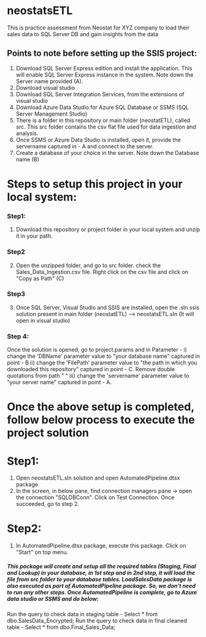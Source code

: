 # neostatsETL
This is practice assessment from Neostat for XYZ company to load their sales data to SQL Server DB and gain insights from the data

## Points to note before setting up the SSIS project:
1. Download SQL Server Express edition and install the application. This will enable SQL Server Express instance in the system. Note down the Server name provided (A).
2. Download visual studio
3. Download SQL Server Integration Services, from the extensions of visual studio
4. Download Azure Data Studio for Azure SQL Database or SSMS (SQL Server Management Studio)
5. There is a folder in this repository or main folder (neostatETL), called src. This src folder contains the csv flat file used for data ingestion and analysis.
6. Once SSMS or Azure Data Studio is installed, open it, provide the servername captured in - A and connect to the server. 
7. Create a database of your choice in the server. Note down the Database name (B)

# Steps to setup this project in your local system:

### Step1: 
1. Download this repository or project folder in your local system and unzip it in your path.
### Step2
2. Open the unzipped folder, and go to src folder. check the Sales_Data_Ingestion.csv file. Right click on the csv file and click on "Copy as Path" (C)
### Step3
3. Once SQL Server, Visual Studio and SSIS are installed, 
open the .sln ssis solution present in main folder (neostatETL) --> neostatsETL.sln (It will open in visual studio)
### Step 4:
Once the solution is opened, go to project.params and in Parameter - 
i) change the 'DBName' parameter value to "your database name" captured in point - B
ii) change the 'FilePath' parameter value to "the path in which you downloaded this repository" captured in point - C. Remove double quotations from path " "
iii) change the 'servername' parameter value to "your server name" captured in point - A.

# Once the above setup is completed, follow below process to execute the project solution
# Step1:
1. Open neostatsETL.sln solution and open AutomatedPipeline.dtsx package.
2. In the screen, in below pane, find connection managers pane -> open the connection "SQLDBConn". Click on Test Connection. Once succeeded, go to step 2.
# Step2:
1. In AutomatedPipeline.dtsx package, execute this package. Click on "Start" on top menu.

##### This package will create and setup all the required tables (Staging, Final and Lookup) in your database, in 1st step and in 2nd step, it will load the file from src folder to your database tables. LoadSalesData package is also executed as part of AutomatedPipeline package. So, we don't need to run any other steps. Once AutomatedPipeline is complete, go to Azure data studio or SSMS and do below:
Run the query to check data in staging table - Select * from dbo.SalesData_Encrypted;
Run the query to check data in final cleaned table - Select * from dbo.Final_Sales_Data;